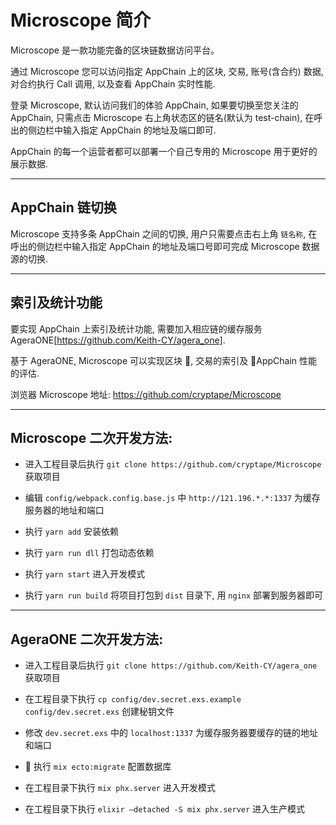 # Microscope 简介

Microscope 是一款功能完备的区块链数据访问平台。

通过 Microscope 您可以访问指定 AppChain 上的区块, 交易, 账号(含合约) 数据, 对合约执行 Call 调用, 以及查看 AppChain 实时性能.

登录 Microscope, 默认访问我们的体验 AppChain, 如果要切换至您关注的 AppChain, 只需点击 Microscope 右上角状态区的链名(默认为 test-chain), 在呼出的侧边栏中输入指定 AppChain 的地址及端口即可.

AppChain 的每一个运营者都可以部署一个自己专用的 Microscope 用于更好的展示数据.

---

## AppChain 链切换

Microscope 支持多条 AppChain 之间的切换, 用户只需要点击右上角 `链名称`, 在呼出的侧边栏中输入指定 AppChain 的地址及端口号即可完成 Microscope 数据源的切换.

---

## 索引及统计功能

要实现 AppChain 上索引及统计功能, 需要加入相应链的缓存服务 AgeraONE[https://github.com/Keith-CY/agera_one].

基于 AgeraONE, Microscope 可以实现区块 , 交易的索引及 AppChain 性能的评估.

浏览器 Microscope 地址: https://github.com/cryptape/Microscope

---

## Microscope 二次开发方法:

- 进入工程目录后执行 `git clone https://github.com/cryptape/Microscope` 获取项目

- 编辑 `config/webpack.config.base.js` 中 `http://121.196.*.*:1337` 为缓存服务器的地址和端口

- 执行 `yarn add` 安装依赖

- 执行 `yarn run dll` 打包动态依赖

- 执行 `yarn start` 进入开发模式

- 执行 `yarn run build` 将项目打包到 `dist` 目录下, 用 `nginx` 部署到服务器即可

---

## AgeraONE 二次开发方法:

- 进入工程目录后执行 `git clone https://github.com/Keith-CY/agera_one` 获取项目

- 在工程目录下执行 `cp config/dev.secret.exs.example config/dev.secret.exs` 创建秘钥文件

- 修改 `dev.secret.exs` 中的 `localhost:1337` 为缓存服务器要缓存的链的地址和端口

-  执行 `mix ecto:migrate` 配置数据库

- 在工程目录下执行 `mix phx.server` 进入开发模式

- 在工程目录下执行 `elixir —detached -S mix phx.server` 进入生产模式
